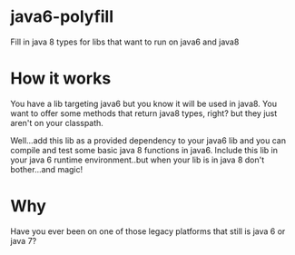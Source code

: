 # java6-polyfill
Fill in java 8 types for libs that want to run on java6 and java8

# How it works
You have a lib targeting java6 but you know it will be used in java8.  You want to offer some methods that return java8 types, right? but they just aren't on your classpath.

Well...add this lib as a provided dependency to your java6 lib and you can compile and test some basic java 8 functions in java6.  Include this lib in your java 6 runtime environment..but when your lib is in java 8 don't bother...and magic!

# Why
Have you ever been on one of those legacy platforms that still is java 6 or java 7?
